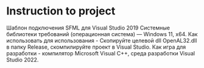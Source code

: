 # Instruction to project
Шаблон подключения SFML для Visual Studio 2019
Системные библиотеки требований (операционная система) — Windows 11, x64. Как использовать для использования - Скопируйте целевой dll OpenAL32.dll в папку Release, скомпилируйте проект в Visual Studio. Как игра для разработки - компилятор Microsoft Visual C++, среда разработки Visual Studio 2022.
